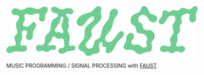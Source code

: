 ![FAUST](assets/images/faust.png)

MUSIC PROGRAMMING / SIGNAL PROCESSING with [FAUST](https://faust.grame.fr/)
